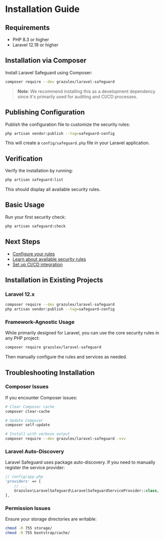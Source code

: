 # Installation Guide

## Requirements

- PHP 8.3 or higher
- Laravel 12.19 or higher

## Installation via Composer

Install Laravel Safeguard using Composer:

```bash
composer require --dev grazulex/laravel-safeguard
```

> **Note**: We recommend installing this as a development dependency since it's primarily used for auditing and CI/CD processes.

## Publishing Configuration

Publish the configuration file to customize the security rules:

```bash
php artisan vendor:publish --tag=safeguard-config
```

This will create a `config/safeguard.php` file in your Laravel application.

## Verification

Verify the installation by running:

```bash
php artisan safeguard:list
```

This should display all available security rules.

## Basic Usage

Run your first security check:

```bash
php artisan safeguard:check
```

## Next Steps

- [Configure your rules](configuration.md)
- [Learn about available security rules](rules-reference.md)
- [Set up CI/CD integration](ci-cd-integration.md)

## Installation in Existing Projects

### Laravel 12.x
```bash
composer require --dev grazulex/laravel-safeguard
php artisan vendor:publish --tag=safeguard-config
```

### Framework-Agnostic Usage
While primarily designed for Laravel, you can use the core security rules in any PHP project:

```bash
composer require grazulex/laravel-safeguard
```

Then manually configure the rules and services as needed.

## Troubleshooting Installation

### Composer Issues
If you encounter Composer issues:

```bash
# Clear Composer cache
composer clear-cache

# Update Composer
composer self-update

# Install with verbose output
composer require --dev grazulex/laravel-safeguard -vvv
```

### Laravel Auto-Discovery
Laravel Safeguard uses package auto-discovery. If you need to manually register the service provider:

```php
// config/app.php
'providers' => [
    // ...
    Grazulex\LaravelSafeguard\LaravelSafeguardServiceProvider::class,
],
```

### Permission Issues
Ensure your storage directories are writable:

```bash
chmod -R 755 storage/
chmod -R 755 bootstrap/cache/
```